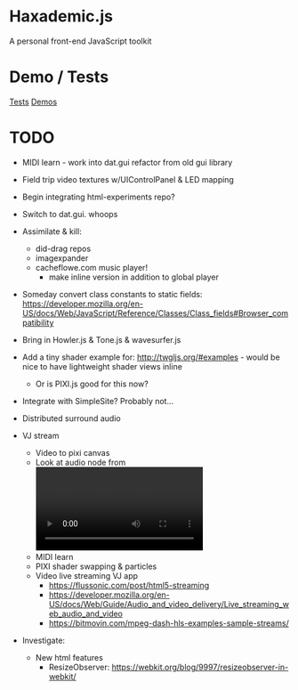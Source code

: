 # Haxademic.js

A personal front-end JavaScript toolkit

# Demo / Tests

[Tests](https://cacheflowe.github.io/haxademic.js/)
[Demos](https://cacheflowe.github.io/haxademic.js/demo)

# TODO

* MIDI learn - work into dat.gui refactor from old gui library
* Field trip video textures w/UIControlPanel & LED mapping


* Begin integrating html-experiments repo?
* Switch to dat.gui. whoops
* Assimilate & kill:
  * did-drag repos
  * imagexpander
  * cacheflowe.com music player!
    * make inline version in addition to global player
* Someday convert class constants to static fields: https://developer.mozilla.org/en-US/docs/Web/JavaScript/Reference/Classes/Class_fields#Browser_compatibility
* Bring in Howler.js & Tone.js & wavesurfer.js
* Add a tiny shader example for: http://twgljs.org/#examples - would be nice to have lightweight shader views inline
  * Or is PIXI.js good for this now?
* Integrate with SimpleSite? Probably not...
* Distributed surround audio
* VJ stream
  * Video to pixi canvas
  * Look at audio node from <video> source for FFT on video: https://developer.mozilla.org/en-US/docs/Web/API/AudioContext/createMediaElementSource
  * MIDI learn
  * PIXI shader swapping & particles
  * Video live streaming VJ app
    * https://flussonic.com/post/html5-streaming
    * https://developer.mozilla.org/en-US/docs/Web/Guide/Audio_and_video_delivery/Live_streaming_web_audio_and_video
    * https://bitmovin.com/mpeg-dash-hls-examples-sample-streams/
* Investigate:
  * New html features
    * ResizeObserver: https://webkit.org/blog/9997/resizeobserver-in-webkit/

